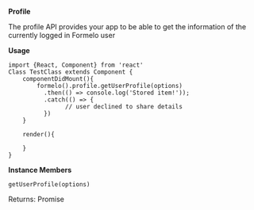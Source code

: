 **Profile**

The profile API provides your app to be able to get the information of the currently logged in Formelo user


**Usage**

    import {React, Component} from 'react'
    Class TestClass extends Component {
        componentDidMount(){
            formelo().profile.getUserProfile(options)
              .then(() => console.log('Stored item!'));
              .catch(() => {
                    // user declined to share details
              }) 
        }
        
        render(){
            
        }
    }

**Instance Members**

    getUserProfile(options)

Returns: Promise<any>
